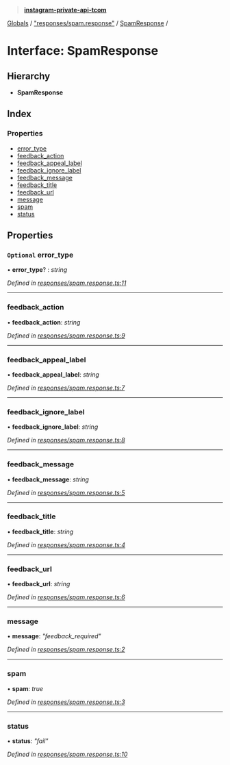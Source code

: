 > **[instagram-private-api-tcom](../README.md)**

[Globals](../README.md) / ["responses/spam.response"](../modules/_responses_spam_response_.md) / [SpamResponse](_responses_spam_response_.spamresponse.md) /

# Interface: SpamResponse

## Hierarchy

* **SpamResponse**

## Index

### Properties

* [error_type](_responses_spam_response_.spamresponse.md#optional-error_type)
* [feedback_action](_responses_spam_response_.spamresponse.md#feedback_action)
* [feedback_appeal_label](_responses_spam_response_.spamresponse.md#feedback_appeal_label)
* [feedback_ignore_label](_responses_spam_response_.spamresponse.md#feedback_ignore_label)
* [feedback_message](_responses_spam_response_.spamresponse.md#feedback_message)
* [feedback_title](_responses_spam_response_.spamresponse.md#feedback_title)
* [feedback_url](_responses_spam_response_.spamresponse.md#feedback_url)
* [message](_responses_spam_response_.spamresponse.md#message)
* [spam](_responses_spam_response_.spamresponse.md#spam)
* [status](_responses_spam_response_.spamresponse.md#status)

## Properties

### `Optional` error_type

• **error_type**? : *string*

*Defined in [responses/spam.response.ts:11](https://github.com/cuonglnhust/instagram-private-api-tcom/blob/3e16058/src/responses/spam.response.ts#L11)*

___

###  feedback_action

• **feedback_action**: *string*

*Defined in [responses/spam.response.ts:9](https://github.com/cuonglnhust/instagram-private-api-tcom/blob/3e16058/src/responses/spam.response.ts#L9)*

___

###  feedback_appeal_label

• **feedback_appeal_label**: *string*

*Defined in [responses/spam.response.ts:7](https://github.com/cuonglnhust/instagram-private-api-tcom/blob/3e16058/src/responses/spam.response.ts#L7)*

___

###  feedback_ignore_label

• **feedback_ignore_label**: *string*

*Defined in [responses/spam.response.ts:8](https://github.com/cuonglnhust/instagram-private-api-tcom/blob/3e16058/src/responses/spam.response.ts#L8)*

___

###  feedback_message

• **feedback_message**: *string*

*Defined in [responses/spam.response.ts:5](https://github.com/cuonglnhust/instagram-private-api-tcom/blob/3e16058/src/responses/spam.response.ts#L5)*

___

###  feedback_title

• **feedback_title**: *string*

*Defined in [responses/spam.response.ts:4](https://github.com/cuonglnhust/instagram-private-api-tcom/blob/3e16058/src/responses/spam.response.ts#L4)*

___

###  feedback_url

• **feedback_url**: *string*

*Defined in [responses/spam.response.ts:6](https://github.com/cuonglnhust/instagram-private-api-tcom/blob/3e16058/src/responses/spam.response.ts#L6)*

___

###  message

• **message**: *"feedback_required"*

*Defined in [responses/spam.response.ts:2](https://github.com/cuonglnhust/instagram-private-api-tcom/blob/3e16058/src/responses/spam.response.ts#L2)*

___

###  spam

• **spam**: *true*

*Defined in [responses/spam.response.ts:3](https://github.com/cuonglnhust/instagram-private-api-tcom/blob/3e16058/src/responses/spam.response.ts#L3)*

___

###  status

• **status**: *"fail"*

*Defined in [responses/spam.response.ts:10](https://github.com/cuonglnhust/instagram-private-api-tcom/blob/3e16058/src/responses/spam.response.ts#L10)*